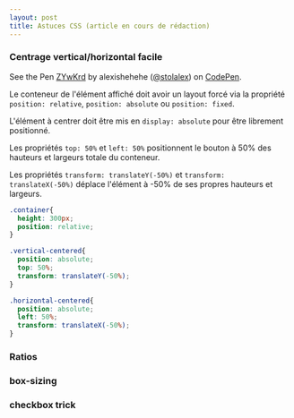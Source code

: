 ```yaml
---
layout: post
title: Astuces CSS (article en cours de rédaction)
---
```



### Centrage vertical/horizontal facile

<p data-height="351" data-theme-id="0" data-slug-hash="ZYwKrd" data-default-tab="result" data-user="stolalex" class='codepen'>See the Pen <a href='http://codepen.io/stolalex/pen/ZYwKrd/'>ZYwKrd</a> by alexishehehe (<a href='http://codepen.io/stolalex'>@stolalex</a>) on <a href='http://codepen.io'>CodePen</a>.</p>
<script async src="//assets.codepen.io/assets/embed/ei.js"></script>

Le conteneur de l'élément affiché doit avoir un layout forcé via la propriété `position: relative`, `position: absolute` ou `position: fixed`.

L'élément à centrer doit être mis en `display: absolute` pour être librement positionné.

Les propriétés `top: 50%` et `left: 50%` positionnent le bouton à 50% des hauteurs et largeurs totale du conteneur.

Les propriétés `transform: translateY(-50%)` et `transform: translateX(-50%)` déplace l'élément à -50% de ses propres hauteurs et largeurs.

```css
.container{
  height: 300px;
  position: relative;
}

.vertical-centered{
  position: absolute;
  top: 50%;
  transform: translateY(-50%);
}

.horizontal-centered{
  position: absolute;
  left: 50%;
  transform: translateX(-50%);
}
```

### Ratios

### box-sizing

### checkbox trick
